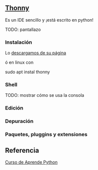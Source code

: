 ## [Thonny](https://thonny.org/)

Es un IDE sencillo y ¡está  escrito en python!


TODO: pantallazo

### Instalación

Lo [descargamos de su página](https://thonny.org/)

ó en linux con 

sudo apt instal thonny


### Shell
TODO: mostrar cómo se usa la consola

### Edición

### Depuración

### Paquetes, pluggins y extensiones

## Referencia

[Curso de Aprende Python](https://aprendepython.es/devenv/thonny/#)
